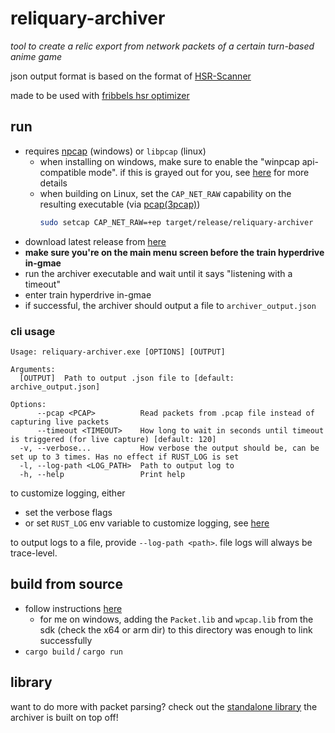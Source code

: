 # reliquary-archiver

_tool to create a relic export from network packets of a certain turn-based anime game_

json output format is based on the format of [HSR-Scanner](https://github.com/kel-z/HSR-Scanner)

made to be used with [fribbels hsr optimizer](https://github.com/fribbels/hsr-optimizer)

## run

- requires [npcap](https://npcap.com/) (windows) or `libpcap` (linux)
  - when installing on windows, make sure to enable the "winpcap api-compatible mode". 
    if this is grayed out for you, see [here](https://github.com/IceDynamix/reliquary-archiver/issues/2)
    for more details
  - when building on Linux, set the `CAP_NET_RAW` capability on the resulting executable (via [pcap(3pcap)](https://man.archlinux.org/man/pcap.3pcap#Under~5))
    ```sh
    sudo setcap CAP_NET_RAW=+ep target/release/reliquary-archiver
    ```
- download latest release from [here](https://github.com/IceDynamix/reliquary-archiver/releases/)
- **make sure you're on the main menu screen before the train hyperdrive in-gmae**
- run the archiver executable and wait until it says "listening with a timeout"
- enter train hyperdrive in-gmae
- if successful, the archiver should output a file to `archiver_output.json`

### cli usage

```
Usage: reliquary-archiver.exe [OPTIONS] [OUTPUT]

Arguments:
  [OUTPUT]  Path to output .json file to [default: archive_output.json]

Options:
      --pcap <PCAP>          Read packets from .pcap file instead of capturing live packets
      --timeout <TIMEOUT>    How long to wait in seconds until timeout is triggered (for live capture) [default: 120]
  -v, --verbose...           How verbose the output should be, can be set up to 3 times. Has no effect if RUST_LOG is set
  -l, --log-path <LOG_PATH>  Path to output log to
  -h, --help                 Print help
```

to customize logging, either
- set the verbose flags
- or set `RUST_LOG` env variable to customize logging, see [here](https://docs.rs/tracing-subscriber/latest/tracing_subscriber/filter/struct.EnvFilter.html#directives)

to output logs to a file, provide `--log-path <path>`. file logs will always be trace-level.

## build from source

- follow instructions [here](https://github.com/rust-pcap/pcap?tab=readme-ov-file#building)
  - for me on windows, adding the `Packet.lib` and `wpcap.lib` from the sdk (check the x64 or arm dir) 
    to this directory was enough to link successfully
- `cargo build` / `cargo run`

## library

want to do more with packet parsing? check out the 
[standalone library](https://github.com/IceDynamix/reliquary) the archiver is built on top off!
